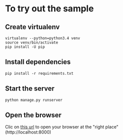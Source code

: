 # To try out the sample
    
## Create virtualenv

    virtualenv --python=python3.4 venv
    source venv/bin/activate
    pip install -U pip

## Install dependencies

    pip install -r requirements.txt

## Start the server

    python manage.py runserver

## Open the browser

Clic on [this url](http://localhost:8000) to open your browser at the "right place" (http://localhost:8000)